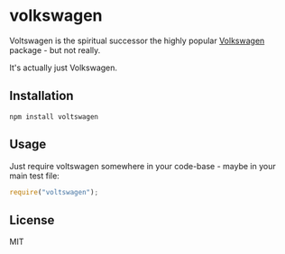 # volkswagen

Voltswagen is the spiritual successor the highly popular [Volkswagen](https://github.com/auchenberg/volkswagen/) package - but not really.

It's actually just Volkswagen.

## Installation

```
npm install voltswagen
```

## Usage

Just require voltswagen somewhere in your code-base - maybe in your main
test file:

```js
require("voltswagen");
```

## License

MIT
